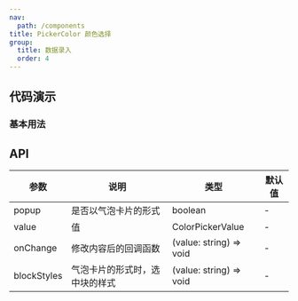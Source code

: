```yaml
---
nav:
  path: /components
title: PickerColor 颜色选择
group:
  title: 数据录入
  order: 4
---
```


## 代码演示

### 基本用法

<code src="./demo/base.tsx"></code>

## API

| 参数        | 说明                           | 类型                    | 默认值 |
| ----------- | ------------------------------ | ----------------------- | ------ |
| popup       | 是否以气泡卡片的形式           | boolean                 | -      |
| value       | 值                             | ColorPickerValue        | -      |
| onChange    | 修改内容后的回调函数           | (value: string) => void | -      |
| blockStyles | 气泡卡片的形式时，选中块的样式 | (value: string) => void | -      |
